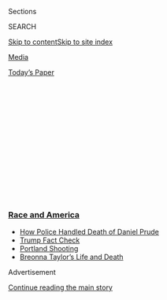 <div id="app">

<div>

<div>

<div>

<div class="NYTAppHideMasthead css-1q2w90k e1suatyy0">

<div class="section css-ui9rw0 e1suatyy2">

<div class="css-eph4ug er09x8g0">

<div class="css-6n7j50">

</div>

<span class="css-1dv1kvn">Sections</span>

<div class="css-10488qs">

<span class="css-1dv1kvn">SEARCH</span>

</div>

[Skip to content](#site-content)[Skip to site
index](#site-index)

</div>

<div id="masthead-section-label" class="css-1wr3we4 eaxe0e00">

[Media](https://www.nytimes3xbfgragh.onion/section/business/media)

</div>

<div class="css-10698na e1huz5gh0">

</div>

</div>

<div id="masthead-bar-one" class="section hasLinks css-15hmgas e1csuq9d3">

<div class="css-uqyvli e1csuq9d0">

</div>

<div class="css-1uqjmks e1csuq9d1">

</div>

<div class="css-9e9ivx">

[](https://myaccount.nytimes3xbfgragh.onion/auth/login?response_type=cookie&client_id=vi)

</div>

<div class="css-1bvtpon e1csuq9d2">

[Today’s
Paper](https://www.nytimes3xbfgragh.onion/section/todayspaper)

</div>

</div>

</div>

</div>

<div data-aria-hidden="false">

<div id="site-content" data-role="main">

<div>

<div class="css-1aor85t" style="opacity:0.000000001;z-index:-1;visibility:hidden">

<div class="css-1hqnpie">

<div class="css-epjblv">

<span class="css-17xtcya">[Media](/section/business/media)</span><span class="css-x15j1o">|</span><span class="css-fwqvlz">James
Bennet Resigns as New York Times Opinion
Editor</span>

</div>

<div class="css-k008qs">

<div class="css-1iwv8en">

<span class="css-18z7m18"></span>

<div>

</div>

</div>

<span class="css-1n6z4y">https://nyti.ms/3h3F6N9</span>

<div class="css-1705lsu">

<div class="css-4xjgmj">

<div class="css-4skfbu" data-role="toolbar" data-aria-label="Social Media Share buttons, Save button, and Comments Panel with current comment count" data-testid="share-tools">

  - 
  - 
  - 
  - 
    
    <div class="css-6n7j50">
    
    </div>

  - 
  - 

</div>

</div>

</div>

</div>

</div>

</div>

<div class="css-13pd83m">

<div class="css-l9svim">

### [<span class="css-pa1jbp"><span class="css-1rxm0ex">Race and</span><span class="css-1rxm0ex"> America</span></span>](https://www.nytimes3xbfgragh.onion/news-event/george-floyd-protests-minneapolis-new-york-los-angeles?name=styln-george-floyd&region=TOP_BANNER&block=storyline_menu_recirc&action=click&pgtype=Article&impression_id=83afd820-f1dc-11ea-9405-6340528db289&variant=undefined)

  - <span class="css-ousu42">[How Police Handled Death of Daniel
    Prude](https://www.nytimes3xbfgragh.onion/2020/09/04/nyregion/rochester-police-daniel-prude.html?name=styln-george-floyd&region=TOP_BANNER&block=storyline_menu_recirc&action=click&pgtype=Article&impression_id=83afff30-f1dc-11ea-9405-6340528db289&variant=undefined)</span>
  - <span class="css-ousu42">[Trump Fact
    Check](https://www.nytimes3xbfgragh.onion/2020/09/01/us/politics/trump-fact-check-protests.html?name=styln-george-floyd&region=TOP_BANNER&block=storyline_menu_recirc&action=click&pgtype=Article&impression_id=83afff31-f1dc-11ea-9405-6340528db289&variant=undefined)</span>
  - <span class="css-ousu42">[Portland
    Shooting](https://www.nytimes3xbfgragh.onion/2020/08/30/us/portland-shooting-explained.html?name=styln-george-floyd&region=TOP_BANNER&block=storyline_menu_recirc&action=click&pgtype=Article&impression_id=83afff32-f1dc-11ea-9405-6340528db289&variant=undefined)</span>
  - <span class="css-ousu42">[Breonna Taylor’s Life and
    Death](https://www.nytimes3xbfgragh.onion/2020/08/30/us/breonna-taylor-police-killing.html?name=styln-george-floyd&region=TOP_BANNER&block=storyline_menu_recirc&action=click&pgtype=Article&impression_id=83afff33-f1dc-11ea-9405-6340528db289&variant=undefined)</span>

</div>

</div>

<div id="top-wrapper" class="css-1sy8kpn">

<div id="top-slug" class="css-l9onyx">

Advertisement

</div>

[Continue reading the main
story](#after-top)

<div class="ad top-wrapper" style="text-align:center;height:100%;display:block;min-height:250px">

<div id="top" class="place-ad" data-position="top" data-size-key="top">

</div>

</div>

<div id="after-top">

</div>

</div>

<div>

<div id="sponsor-wrapper" class="css-1hyfx7x">

<div id="sponsor-slug" class="css-19vbshk">

Supported by

</div>

[Continue reading the main
story](#after-sponsor)

<div id="sponsor" class="ad sponsor-wrapper" style="text-align:center;height:100%;display:block">

</div>

<div id="after-sponsor">

</div>

</div>

<div class="css-186x18t">

</div>

<div class="css-1vkm6nb ehdk2mb0">

# James Bennet Resigns as New York Times Opinion Editor

</div>

A. G. Sulzberger noted “a significant breakdown in our editing
processes” before the publication of an Op-Ed by a United States
senator calling for a military response to civic unrest.

<div class="css-79elbk" data-testid="photoviewer-wrapper">

<div class="css-z3e15g" data-testid="photoviewer-wrapper-hidden">

</div>

<div class="css-1a48zt4 ehw59r15" data-testid="photoviewer-children">

![<span class="css-16f3y1r e13ogyst0" data-aria-hidden="true">James
Bennet, the former editorial page editor of The New York Times, in
2017.</span><span class="css-cnj6d5 e1z0qqy90" itemprop="copyrightHolder"><span class="css-1ly73wi e1tej78p0">Credit...</span><span><span>Larry
Neumeister/Associated
Press</span></span></span>](https://static01.graylady3jvrrxbe.onion/images/2020/06/04/business/04UNREST-MEDIA-BENNET/04UNREST-MEDIA-BENNET-articleLarge-v2.jpg?quality=75&auto=webp&disable=upscale)

</div>

</div>

<div class="css-18e8msd">

<div class="css-vp77d3 epjyd6m0">

<div class="css-hus3qt ey68jwv0" data-aria-hidden="true">

[![Marc
Tracy](https://static01.graylady3jvrrxbe.onion/images/2018/02/20/multimedia/author-marc-tracy/author-marc-tracy-thumbLarge.jpg
"Marc Tracy")](https://www.nytimes3xbfgragh.onion/by/marc-tracy)

</div>

<div class="css-1baulvz">

By [<span class="css-1baulvz last-byline" itemprop="name">Marc
Tracy</span>](https://www.nytimes3xbfgragh.onion/by/marc-tracy)

</div>

</div>

  - 
    
    <div class="css-ld3wwf e16638kd2">
    
    June 7,
    2020
    
    </div>

  - 
    
    <div class="css-4xjgmj">
    
    <div class="css-d8bdto" data-role="toolbar" data-aria-label="Social Media Share buttons, Save button, and Comments Panel with current comment count" data-testid="share-tools">
    
      - 
      - 
      - 
      - 
        
        <div class="css-6n7j50">
        
        </div>
    
      - 
      - 
    
    </div>
    
    </div>

</div>

</div>

<div class="section meteredContent css-1r7ky0e" name="articleBody" itemprop="articleBody">

<div class="css-1fanzo5 StoryBodyCompanionColumn">

<div class="css-53u6y8">

James Bennet resigned on Sunday from his job as the editorial page
editor of The New York Times, days after the newspaper’s opinion
section, which he oversaw, published a much-criticized Op-Ed by a United
States senator calling for a military response to civic unrest in
American cities.

“Last week we saw a significant breakdown in our editing processes, not
the first we’ve experienced in recent years,” said A. G. Sulzberger, the
publisher, in a note to the staff on Sunday announcing Mr. Bennet’s
departure.

In a brief interview, Mr. Sulzberger added: “Both of us concluded that
James would not be able to lead the team through the next leg of change
that is required.”

At an all-staff virtual meeting on Friday, Mr. Bennet, 54, apologized
for the Op-Ed, saying that it should not have been published and that it
had not been edited carefully enough. An editors’ note posted late
Friday noted factual inaccuracies and a “needlessly harsh” tone. “The
essay fell short of our standards and should not have been published,”
the note said.

</div>

</div>

<div class="css-1fanzo5 StoryBodyCompanionColumn">

<div class="css-53u6y8">

The
[Op-Ed](https://www.nytimes3xbfgragh.onion/2020/06/03/business/tom-cotton-op-ed.html),
by Senator Tom Cotton, Republican of Arkansas, had “Send In the Troops”
as its headline. “One thing above all else will restore order to our
streets: an overwhelming show of force to disperse, detain and
ultimately deter lawbreakers,” he wrote. The piece, published on
Wednesday, drew anger from readers and Times journalists. Mr. Bennet
declined to comment.

Mr. Bennet’s swift fall from one of the most powerful positions in
American journalism comes as [hundreds of thousands of
people](https://www.nytimes3xbfgragh.onion/2020/06/07/us/protests-today-george-floyd-video.html)
have marched in recent weeks in protest of racism in law enforcement and
society. The protests were set in motion when George Floyd, a black man
in Minneapolis, died last month after being handcuffed and pinned to the
ground by a white police officer’s knee.

The foment [has reached other
newsrooms](https://www.nytimes3xbfgragh.onion/2020/06/07/business/media/inside-the-revolts-erupting-in-americas-big-newsrooms.html).
On Saturday night, Stan Wischnowski
[resigned](https://www.nytimes3xbfgragh.onion/2020/06/06/business/media/editor-philadephia-inquirer-resigns.html)
as top editor of The Philadelphia Inquirer days after an article in the
newspaper about the effects of protests on the urban landscape carried
the headline “Buildings Matter, Too.” The headline prompted an apology
published in The Inquirer, a heated staff meeting and a “sickout” by
dozens of journalists at the paper.

Mr. Bennet’s tenure as editorial page editor, which started in 2016, was
marked by several missteps. Last spring, The Times
[apologized](https://www.nytimes3xbfgragh.onion/2019/04/28/business/ny-times-anti-semitic-cartoon.html)
for an anti-Semitic cartoon that appeared in the Opinion pages of its
international edition.

Last August, a federal appellate court
[found](https://www.nytimes3xbfgragh.onion/2019/08/06/business/sarah-palin-lawsuit-new-york-times.html)
that Sarah Palin, the former vice-presidential candidate, could proceed
with a defamation lawsuit against The Times over an editorial edited by
Mr. Bennet that inaccurately linked her statements to the 2011 shooting
of a congresswoman.

</div>

</div>

<div class="css-1fanzo5 StoryBodyCompanionColumn">

<div class="css-53u6y8">

During Mr. Bennet’s first year on the job, two Times national security
reporters [publicly
objected](https://www.buzzfeednews.com/article/stevenperlberg/russia-critic-sparks-feud-at-the-new-york-times)
to an Op-Ed by the journalist Louise Mensch, who cited her own reporting
on United States law enforcement’s purported monitoring of the Trump
presidential campaign. Times reporters who had covered the same story,
along with reporters at other outlets, were skeptical of her claim.

Mr. Bennet worked and held key jobs in the Times newsroom from 1991
until 2006, when he left the newspaper to become the editor of The
Atlantic. Since his return, he has widely been considered a [possible
successor](https://www.nytimes3xbfgragh.onion/2020/06/07/business/media/james-bennet-resigns-nytimes-op-ed.html)
to Dean Baquet, who has been in charge of the newsroom for six years.

In his four years as editorial page editor, Mr. Bennet sought to expand
Opinion’s range, making it more responsive to breaking news and better
positioned to cover the tech industry. While he hired several
progressive columnists and contributors, he also added conservative
voices to the traditionally liberal department.

He reduced the number of unsigned editorials and encouraged editorial
board members to write more signed opinion pieces; one editorial board
member, Brent Staples, won the Pulitzer Prize for editorial writing last
year for a series of opinion columns on race in America.

Under Mr. Bennet, the opinion section also published investigative
journalism, developed newsletters and a podcast. It also
[published](https://www.nytimes3xbfgragh.onion/2018/09/05/business/media/new-york-times-trump-anonymous.html)
a much-discussed Op-Ed by an anonymous Trump administration official who
described a “quiet resistance” within the federal government.

The most prominent conservative columnist hired by Mr. Bennet, Bret
Stephens, angered many readers with his [inaugural Times
column](https://www.nytimes3xbfgragh.onion/2017/04/28/opinion/climate-of-complete-certainty.html),
in which he chastised the “moral superiority” of those who look down on
climate-change skeptics. Late last year, Mr. Stephens published another
column, headlined [“The Secrets of Jewish
Genius,”](https://www.nytimes3xbfgragh.onion/2019/12/27/opinion/jewish-culture-genius-iq.html)
that led to widespread criticism. After a review, the editors appended a
note to the column and re-edited it to remove a reference to a study
cited in the original version after it was revealed that one of the
study’s authors had promoted racist views.

Mr. Bennet is the brother of Michael Bennet, a U.S. senator from
Colorado, and he recused himself from presidential campaign coverage
during his brother’s unsuccessful run for this year’s Democratic
nomination.

</div>

</div>

<div class="css-1fanzo5 StoryBodyCompanionColumn">

<div class="css-53u6y8">

Katie Kingsbury, a deputy editorial page editor, will be the acting
editorial page editor through the November election, Mr. Sulzberger said
in his memo to the staff. Jim Dao, the deputy editorial page editor who
oversees Op-Eds, is stepping down from his position, which was on the
Times masthead, and taking a new job in the newsroom. Mr. Baquet, the
executive editor, said Sunday that he and Mr. Dao had just started
discussing possible jobs for Mr. Dao. Mr. Dao did not reply to a request
for comment.

Ms. Kingsbury, 41, was hired in 2017. Previously she was on The Boston
Globe’s editorial board, where she won a Pulitzer for editorial writing
and edited another Pulitzer-winning series.

In a note to the Opinion staff Sunday, Ms. Kingsbury, who declined to
comment for this article, said that until a more “technical solution” is
in place, anyone who sees “any piece of Opinion journalism — including
headlines or social posts or photos or you name it — that gives you the
slightest pause, please call or text me immediately.”

Senator Cotton’s Op-Ed prompted criticism on social media from many
Times employees from different departments, an online protest that was
led by African-American staff members. Much of the dissent included
tweets that said the Op-Ed “puts Black @NYTimes staff in danger.” Times
employees objected despite a company policy instructing them not to post
partisan comments on social media or take sides on issues in public
forums.

In addition, more than 800 staff members had signed a letter by Thursday
evening protesting the Op-Ed’s publication. The letter, addressed to
high-ranking editors in the opinion and news divisions, as well as New
York Times Company executives, argued that Mr. Cotton’s essay contained
misinformation, such as his depiction of the role of “antifa” in the
protests.

Mr. Sulzberger said at the Friday town hall meeting and in his note on
Sunday that a rethinking of Opinion was necessary for an era in which
readers are likely to come upon Op-Eds in social media posts, divorced
from their print context next to the editorial page.

</div>

</div>

</div>

<div>

</div>

<div>

</div>

<div>

</div>

<div>

<div id="bottom-wrapper" class="css-1ede5it">

<div id="bottom-slug" class="css-l9onyx">

Advertisement

</div>

[Continue reading the main
story](#after-bottom)

<div id="bottom" class="ad bottom-wrapper" style="text-align:center;height:100%;display:block;min-height:90px">

</div>

<div id="after-bottom">

</div>

</div>

</div>

</div>

</div>

## Site Index

<div>

</div>

## Site Information Navigation

  - [© <span>2020</span> <span>The New York Times
    Company</span>](https://help.nytimes3xbfgragh.onion/hc/en-us/articles/115014792127-Copyright-notice)

<!-- end list -->

  - [NYTCo](https://www.nytco.com/)
  - [Contact
    Us](https://help.nytimes3xbfgragh.onion/hc/en-us/articles/115015385887-Contact-Us)
  - [Work with us](https://www.nytco.com/careers/)
  - [Advertise](https://nytmediakit.com/)
  - [T Brand Studio](http://www.tbrandstudio.com/)
  - [Your Ad
    Choices](https://www.nytimes3xbfgragh.onion/privacy/cookie-policy#how-do-i-manage-trackers)
  - [Privacy](https://www.nytimes3xbfgragh.onion/privacy)
  - [Terms of
    Service](https://help.nytimes3xbfgragh.onion/hc/en-us/articles/115014893428-Terms-of-service)
  - [Terms of
    Sale](https://help.nytimes3xbfgragh.onion/hc/en-us/articles/115014893968-Terms-of-sale)
  - [Site
    Map](https://spiderbites.nytimes3xbfgragh.onion)
  - [Help](https://help.nytimes3xbfgragh.onion/hc/en-us)
  - [Subscriptions](https://www.nytimes3xbfgragh.onion/subscription?campaignId=37WXW)

</div>

</div>

</div>

</div>
